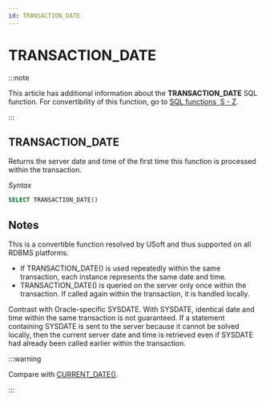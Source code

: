```yaml
---
id: TRANSACTION_DATE
---
```


# TRANSACTION_DATE




:::note

This article has additional information about the **TRANSACTION_DATE** SQL function.
For convertibility of this function, go to [SQL functions  S - Z](/Modeller_and_Rules_Engine/SQL_functions/SQL_functions_SZ.md).

:::

## **TRANSACTION_DATE**

Returns the server date and time of the first time this function is processed within the transaction.

*Syntax*

```sql
SELECT TRANSACTION_DATE()
```

## Notes

This is a convertible function resolved by USoft and thus supported on all RDBMS platforms.

- If TRANSACTION_DATE() is used repeatedly within the same transaction, each instance represents the same date and time.
- TRANSACTION_DATE() is queried on the server only once within the transaction. If called again within the transaction, it is handled locally.

Contrast with Oracle-specific SYSDATE. With SYSDATE, identical date and time within the same transaction is not guaranteed. If a statement containing SYSDATE is sent to the server because it cannot be solved locally, then the current server date and time is retrieved even if SYSDATE had already been called earlier within the transaction.


:::warning

Compare with [CURRENT_DATE()](/Modeller_and_Rules_Engine/SQL_functions/CURRENT_DATE.md).

:::

 